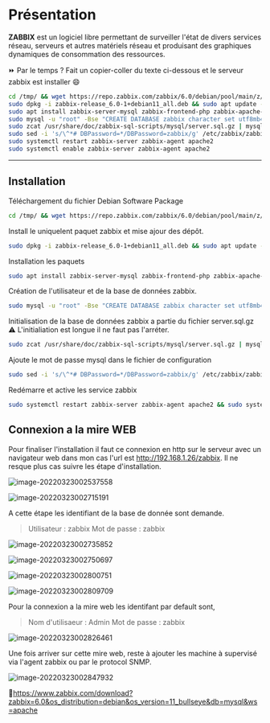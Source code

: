 # Présentation

**ZABBIX** est un logiciel libre permettant de surveiller l'état de  divers services réseau, serveurs et autres matériels réseau et  produisant des graphiques dynamiques de consommation des ressources.

⏩ Par le temps ? Fait un copier-coller du texte ci-dessous et le serveur zabbix est installer 😄

```bash
cd /tmp/ && wget https://repo.zabbix.com/zabbix/6.0/debian/pool/main/z/zabbix-release/zabbix-release_6.0-1+debian11_all.deb
sudo dpkg -i zabbix-release_6.0-1+debian11_all.deb && sudo apt update -y
sudo apt install zabbix-server-mysql zabbix-frontend-php zabbix-apache-conf zabbix-sql-scripts zabbix-agent mariadb-server mariadb-client -y
sudo mysql -u "root" -Bse "CREATE DATABASE zabbix character set utf8mb4 collate utf8mb4_bin; CREATE USER zabbix@localhost IDENTIFIED BY 'zabbix'; GRANT ALL PRIVILEGES ON zabbix.* TO zabbix@localhost; FLUSH PRIVILEGES;"
sudo zcat /usr/share/doc/zabbix-sql-scripts/mysql/server.sql.gz | mysql -uzabbix -pzabbix zabbix
sudo sed -i 's/\^*# DBPassword=*/DBPassword=zabbix/g' /etc/zabbix/zabbix_server.conf | grep zabbix
sudo systemctl restart zabbix-server zabbix-agent apache2
sudo systemctl enable zabbix-server zabbix-agent apache2
```
---
## Installation

Téléchargement du fichier Debian Software Package
```bash
cd /tmp/ && wget https://repo.zabbix.com/zabbix/6.0/debian/pool/main/z/zabbix-release/zabbix-release_6.0-1+debian11_all.deb
```

Install le uniquelent paquet zabbix et mise ajour des dépôt.
```bash
sudo dpkg -i zabbix-release_6.0-1+debian11_all.deb && sudo apt update -y
```

Installation les paquets
```bash
sudo apt install zabbix-server-mysql zabbix-frontend-php zabbix-apache-conf zabbix-sql-scripts zabbix-agent mariadb-server mariadb-client -y
```

Création de l'utilisateur et de la base de données zabbix.
```bash
sudo mysql -u "root" -Bse "CREATE DATABASE zabbix character set utf8mb4 collate utf8mb4_bin; CREATE USER zabbix@localhost IDENTIFIED BY 'zabbix'; GRANT ALL PRIVILEGES ON zabbix.* TO zabbix@localhost; FLUSH PRIVILEGES;"
```

Initialisation de la base de données zabbix a partie du fichier server.sql.gz
⚠️ L'initialiation est longue il ne faut pas l'arréter.

```bash
sudo zcat /usr/share/doc/zabbix-sql-scripts/mysql/server.sql.gz | mysql -uzabbix -pzabbix zabbix
```

Ajoute le mot de passe mysql dans le fichier de configuration
```bash
sudo sed -i 's/\^*# DBPassword=*/DBPassword=zabbix/g' /etc/zabbix/zabbix_server.conf | grep zabbix
```
Redémarre et active les service zabbix
```bash
sudo systemctl restart zabbix-server zabbix-agent apache2 && sudo systemctl enable zabbix-server zabbix-agent apache2
```

## Connexion a la mire WEB

Pour finaliser l'installation il faut ce connexion en http sur le serveur avec un navigateur web dans mon cas l'url est  http://192.168.1.26/zabbix. Il ne resque plus cas suivre les étape d'installation.

![image-20220323002537558](/home/medaey/Documents/GitHub/Portfolio/src/Assets/markdown/zabbix.assets/image-20220323002537558.png)

![image-20220323002715191](/home/medaey/Documents/GitHub/Portfolio/src/Assets/markdown/zabbix.assets/image-20220323002715191.png)

A cette étape les identifiant de la base de donnée sont demande.
>Utilisateur : zabbix
>Mot de passe : zabbix

![image-20220323002735852](/home/medaey/Documents/GitHub/Portfolio/src/Assets/markdown/zabbix.assets/image-20220323002735852.png)

![image-20220323002750697](/home/medaey/Documents/GitHub/Portfolio/src/Assets/markdown/zabbix.assets/image-20220323002750697.png)

![image-20220323002800751](/home/medaey/Documents/GitHub/Portfolio/src/Assets/markdown/zabbix.assets/image-20220323002800751.png)

![image-20220323002809709](/home/medaey/Documents/GitHub/Portfolio/src/Assets/markdown/zabbix.assets/image-20220323002809709.png)

Pour la connexion  a la mire web les identifant par default sont,
>Nom d'utilisaeur : Admin
>Mot de passe : zabbix

![image-20220323002826461](/home/medaey/Documents/GitHub/Portfolio/src/Assets/markdown/zabbix.assets/image-20220323002826461.png)

Une fois arriver sur cette mire web, reste à ajouter les machine à supervisé via l'agent zabbix ou par le protocol SNMP.

![image-20220323002847932](/home/medaey/Documents/GitHub/Portfolio/src/Assets/markdown/zabbix.assets/image-20220323002847932.png)

📝https://www.zabbix.com/download?zabbix=6.0&os_distribution=debian&os_version=11_bullseye&db=mysql&ws=apache